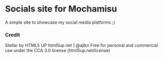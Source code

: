 # Socials site for Mochamisu
A simple site to showcase my social media platforms ;)

### Credit
Stellar by HTML5 UP
html5up.net | @ajlkn
Free for personal and commercial use under the CCA 3.0 license (html5up.net/license)
